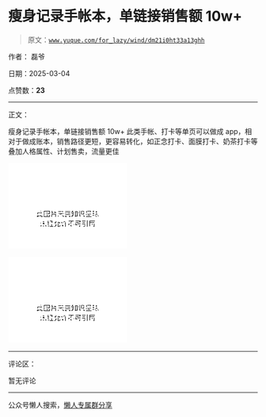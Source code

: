 # 瘦身记录手帐本，单链接销售额 10w+

> 原文：[`www.yuque.com/for_lazy/wind/dm21i0ht33a13ghh`](https://www.yuque.com/for_lazy/wind/dm21i0ht33a13ghh)

作者： 磊爷

日期：2025-03-04

点赞数：**23**

* * *

正文：

瘦身记录手帐本，单链接销售额 10w+ 此类手帐、打卡等单页可以做成 app，相对于做成账本，销售路径更短，更容易转化，如正念打卡、面膜打卡、奶茶打卡等
叠加人格属性、计划售卖，流量更佳

![](img/a0109901e9d30235f9236ee707798a04.png "None")

![](img/943eeee7a77a9962c34e4b61f4994e4c.png "None")

* * *

评论区：

暂无评论

* * *

公众号懒人搜索，[懒人专属群分享](https://lazybook.fun/#/blog/group)